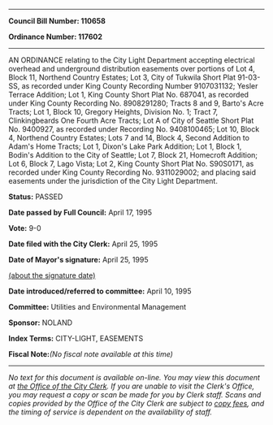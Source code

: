 

********

**Council Bill Number: 110658**
   
**Ordinance Number: 117602**
********

 AN ORDINANCE relating to the City Light Department accepting electrical overhead and underground distribution easements over portions of Lot 4, Block 11, Northend Country Estates; Lot 3, City of Tukwila Short Plat 91-03-SS, as recorded under King County Recording Number 9107031132; Yesler Terrace Addition; Lot 1, King County Short Plat No. 687041, as recorded under King County Recording No. 8908291280; Tracts 8 and 9, Barto's Acre Tracts; Lot 1, Block 10, Gregory Heights, Division No. 1; Tract 7, Clinkingbeards One Fourth Acre Tracts; Lot A of City of Seattle Short Plat No. 9400927, as recorded under Recording No. 9408100465; Lot 10, Block 4, Northend Country Estates; Lots 7 and 14, Block 4, Second Addition to Adam's Home Tracts; Lot 1, Dixon's Lake Park Addition; Lot 1, Block 1, Bodin's Addition to the City of Seattle; Lot 7, Block 21, Homecroft Addition; Lot 6, Block 7, Lago Vista; Lot 2, King County Short Plat No. S90S0171, as recorded under King County Recording No. 9311029002; and placing said easements under the jurisdiction of the City Light Department.

**Status:** PASSED
   
**Date passed by Full Council:** April 17, 1995
   
**Vote:** 9-0
   
**Date filed with the City Clerk:** April 25, 1995
   
**Date of Mayor's signature:** April 25, 1995
   
[(about the signature date)](/~public/approvaldate.htm)
   
   
   
**Date introduced/referred to committee:** April 10, 1995
   
**Committee:** Utilities and Environmental Management
   
**Sponsor:** NOLAND
   
   
**Index Terms:** CITY-LIGHT, EASEMENTS

**Fiscal Note:**_(No fiscal note available at this time)_
********

_No text for this document is available on-line. You may view this document at [the Office of the City Clerk](http://www.seattle.gov/leg/clerk/contactUs.htm). If you are unable to visit the Clerk's Office, you may request a copy or scan be made for you by Clerk staff. Scans and copies provided by the Office of the City Clerk are subject to [copy fees](http://clerk.seattle.gov/~public/clerkfees.htm), and the timing of service is dependent on the availability of staff._

